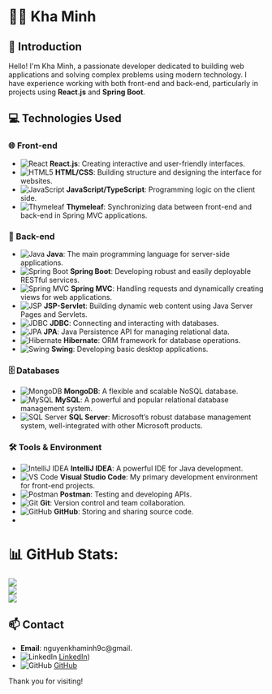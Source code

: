 # 🧑‍💻 Kha Minh

## 📜 Introduction
Hello! I'm Kha Minh, a passionate developer dedicated to building web applications and solving complex problems using modern technology. I have experience working with both front-end and back-end, particularly in projects using **React.js** and **Spring Boot**.

## 💻 Technologies Used

### 🌐 Front-end
- ![React](https://img.shields.io/badge/React-20232A?style=for-the-badge&logo=react&logoColor=61DAFB) **React.js**: Creating interactive and user-friendly interfaces.
- ![HTML5](https://img.shields.io/badge/HTML5-E34F26?style=for-the-badge&logo=html5&logoColor=white) **HTML/CSS**: Building structure and designing the interface for websites.
- ![JavaScript](https://img.shields.io/badge/JavaScript-F7DF1E?style=for-the-badge&logo=javascript&logoColor=black) **JavaScript/TypeScript**: Programming logic on the client side.
- ![Thymeleaf](https://img.shields.io/badge/Thymeleaf-005F0F?style=for-the-badge&logo=thymeleaf&logoColor=white) **Thymeleaf**: Synchronizing data between front-end and back-end in Spring MVC applications.

### 🚀 Back-end
- ![Java](https://img.shields.io/badge/Java-007396?style=for-the-badge&logo=java&logoColor=white) **Java**: The main programming language for server-side applications.
- ![Spring Boot](https://img.shields.io/badge/Spring%20Boot-6DB33F?style=for-the-badge&logo=spring-boot&logoColor=white) **Spring Boot**: Developing robust and easily deployable RESTful services.
- ![Spring MVC](https://img.shields.io/badge/Spring%20MVC-6DB33F?style=for-the-badge&logo=spring&logoColor=white) **Spring MVC**: Handling requests and dynamically creating views for web applications.
- ![JSP](https://img.shields.io/badge/JSP-FF5722?style=for-the-badge&logo=java&logoColor=white) **JSP-Servlet**: Building dynamic web content using Java Server Pages and Servlets.
- ![JDBC](https://img.shields.io/badge/JDBC-007396?style=for-the-badge&logo=java&logoColor=white) **JDBC**: Connecting and interacting with databases.
- ![JPA](https://img.shields.io/badge/JPA-007396?style=for-the-badge&logo=java&logoColor=white) **JPA**: Java Persistence API for managing relational data.
- ![Hibernate](https://img.shields.io/badge/Hibernate-59666C?style=for-the-badge&logo=hibernate&logoColor=white) **Hibernate**: ORM framework for database operations.
- ![Swing](https://img.shields.io/badge/Swing-007396?style=for-the-badge&logo=java&logoColor=white) **Swing**: Developing basic desktop applications.

### 🗄️ Databases
- ![MongoDB](https://img.shields.io/badge/MongoDB-4EA94B?style=for-the-badge&logo=mongodb&logoColor=white) **MongoDB**: A flexible and scalable NoSQL database.
- ![MySQL](https://img.shields.io/badge/MySQL-4479A1?style=for-the-badge&logo=mysql&logoColor=white) **MySQL**: A powerful and popular relational database management system.
- ![SQL Server](https://img.shields.io/badge/SQL%20Server-CC2927?style=for-the-badge&logo=microsoft-sql-server&logoColor=white) **SQL Server**: Microsoft’s robust database management system, well-integrated with other Microsoft products.

### 🛠️ Tools & Environment
- ![IntelliJ IDEA](https://img.shields.io/badge/IntelliJ%20IDEA-000000?style=for-the-badge&logo=intellij-idea&logoColor=white) **IntelliJ IDEA**: A powerful IDE for Java development.
- ![VS Code](https://img.shields.io/badge/VS%20Code-007ACC?style=for-the-badge&logo=visual-studio-code&logoColor=white) **Visual Studio Code**: My primary development environment for front-end projects.
- ![Postman](https://img.shields.io/badge/Postman-FF6C37?style=for-the-badge&logo=postman&logoColor=white) **Postman**: Testing and developing APIs.
- ![Git](https://img.shields.io/badge/Git-F05032?style=for-the-badge&logo=git&logoColor=white) **Git**: Version control and team collaboration.
- ![GitHub](https://img.shields.io/badge/GitHub-181717?style=for-the-badge&logo=github&logoColor=white) **GitHub**: Storing and sharing source code.
- 
# 📊 GitHub Stats:
![](https://github-readme-stats.vercel.app/api?username=KhaMinh0709&theme=dark&hide_border=false&include_all_commits=false&count_private=false)<br/>
![](https://github-readme-streak-stats.herokuapp.com/?user=KhaMinh0709&theme=dark&hide_border=false)<br/>
![](https://github-readme-stats.vercel.app/api/top-langs/?username=KhaMinh0709&theme=dark&hide_border=false&include_all_commits=false&count_private=false&layout=compact)


## 📫 Contact
- **Email**: nguyenkhaminh9c@gmail.
- ![LinkedIn](https://img.shields.io/badge/LinkedIn-0A66C2?style=for-the-badge&logo=linkedin&logoColor=white) [LinkedIn](https://www.linkedin.com/in/minh-nguy%E1%BB%85n-kh%E1%BA%A3-61a3aa312/))
- ![GitHub](https://img.shields.io/badge/GitHub-181717?style=for-the-badge&logo=github&logoColor=white) [GitHub](https://github.com/khaminh0709)

Thank you for visiting!
